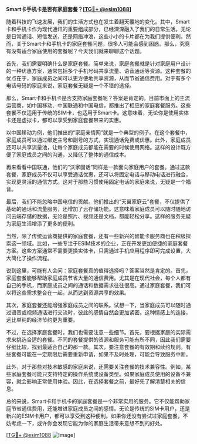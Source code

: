 **Smart卡手机卡是否有家庭套餐？[[TG💪+ @esim1088](https://t.me/s/esim1088)]**

随着科技的飞速发展，我们的生活方式也在发生着翻天覆地的变化。其中，Smart卡和手机卡作为现代通讯的重要组成部分，已经深深融入了我们的日常生活。无论是日常通话、短信发送，还是网络冲浪，这些小小的卡片都在为我们提供便利。然而，关于Smart卡和手机卡的家庭套餐问题，很多人可能会感到困惑。那么，究竟有没有适合家庭使用的套餐呢？今天我们就来聊聊这个话题。

首先，我们需要明确什么是家庭套餐。简单来说，家庭套餐就是针对家庭用户设计的一种优惠方案，通常包括多个手机号码共享流量、语音通话等资源。这种套餐的优点在于，家庭成员之间可以更方便地共享资源，从而节省通信费用。对于有多个电话号码的家庭来说，家庭套餐无疑是一个不错的选择。

那么，Smart卡和手机卡是否支持家庭套餐呢？答案是肯定的。目前市面上的主流运营商，如中国移动、中国联通和中国电信，都推出了相应的家庭套餐服务。这些套餐不仅适用于传统的SIM卡，也适用于Smart卡。这意味着，无论你是使用实体卡还是虚拟卡，都可以享受到家庭套餐带来的实惠。

以中国移动为例，他们推出的“家庭亲情网”就是一个典型的例子。在这个套餐中，家庭成员可以通过绑定主号和副号的方式，实现通话免费或优惠。此外，家庭成员还可以共享流量池，让每个家庭成员都能在需要的时候使用网络。这样的设计既方便了家庭成员之间的沟通，又降低了整体的通信成本。

再来看看中国联通，他们的“沃家固话”同样是一款面向家庭用户的套餐。通过这款套餐，家庭成员不仅可以享受通话优惠，还可以将固定电话与移动电话进行融合，实现更灵活的通信方式。这对于那些习惯使用固定电话的家庭来说，无疑是一个福音。

最后，我们不能忽略中国电信的贡献。他们推出的“天翼家庭云”套餐，不仅提供了基础的通话和流量服务，还增加了云存储功能。这意味着家庭成员可以随时随地访问云端存储的数据，无论是照片、视频还是文档，都能轻松分享。这样的服务无疑为家庭生活增添了更多的便利。

当然，除了传统运营商提供的家庭套餐，还有一些新兴的智能卡服务商也在积极探索这一领域。比如，一些专注于ESIM技术的企业，正在开发更加便捷的家庭套餐方案。这些方案通常不需要更换实体卡，只需通过手机应用程序即可完成设置，大大简化了操作流程。

说到这里，可能有人会问：家庭套餐真的值得选择吗？答案当然是肯定的。首先，家庭套餐能够帮助家庭成员节省大量的通信费用。尤其是在现代社会，每个人都有自己的手机，而家庭成员之间的通话和数据需求往往很高。通过家庭套餐，我们可以将这些需求整合在一起，从而达到资源共享的效果。

其次，家庭套餐还能增强家庭成员之间的联系。试想一下，当家庭成员可以随时通过语音或视频通话进行交流时，彼此的感情自然会更加紧密。这种情感上的连接，远比单纯的经济节约更为重要。

不过，在选择家庭套餐时，我们也需要注意一些细节。首先，要根据家庭的实际需求来挑选合适的套餐。不同的套餐提供的资源和服务可能有所不同，因此我们需要仔细比较，找到最适合自己的那一款。其次，要注意套餐的有效期和续约规则。有些套餐可能在一定期限后需要重新申请，如果不及时处理，可能会导致服务中断。

此外，对于那些对技术敏感的家庭来说，还需要关注套餐的技术兼容性。例如，某些家庭套餐可能只支持特定的操作系统或设备类型。如果家庭成员使用的设备不兼容，就会影响正常使用体验。因此，在选择套餐之前，最好先了解清楚相关的信息。

总的来说，Smart卡和手机卡的家庭套餐是一个非常实用的服务。它不仅能帮助家庭节省通信费用，还能增进家庭成员之间的感情。无论是传统的SIM卡用户，还是新兴的ESIM卡用户，都可以享受到这种便利。如果你还没有尝试过家庭套餐，不妨考虑一下，或许你会发现它能为你的家庭生活带来意想不到的好处。

[[TG💪+ @esim1088](https://t.me/s/esim1088) ![Image](https://i.postimg.cc/4NQfJmqS/Snipaste-2025-05-13-00-14-12.png)]